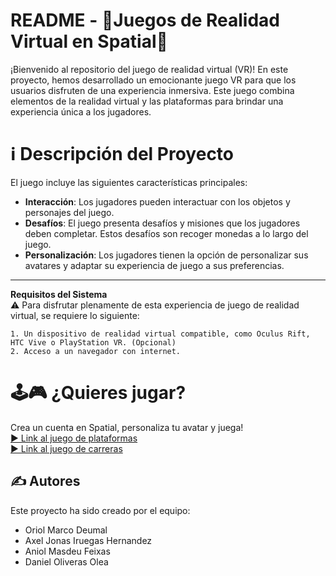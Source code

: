 # README - 👾Juegos de Realidad Virtual en Spatial👾
¡Bienvenido al repositorio del juego de realidad virtual (VR)! En este proyecto, hemos desarrollado un emocionante juego VR para que los usuarios disfruten de una experiencia inmersiva. Este juego combina elementos de la realidad virtual y las plataformas para brindar una experiencia única a los jugadores.

# ℹ️ Descripción del Proyecto
El juego incluye las siguientes características principales:


- **Interacción**: Los jugadores pueden interactuar con los objetos y personajes del juego.  
- **Desafíos**: El juego presenta desafíos y misiones que los jugadores deben completar. Estos desafíos son recoger monedas a lo largo del juego.  
- **Personalización**: Los jugadores tienen la opción de personalizar sus avatares y adaptar su experiencia de juego a sus preferencias.  

---
**Requisitos del Sistema**  
⚠️ Para disfrutar plenamente de esta experiencia de juego de realidad virtual, se requiere lo siguiente:

    1. Un dispositivo de realidad virtual compatible, como Oculus Rift, HTC Vive o PlayStation VR. (Opcional)  
    2. Acceso a un navegador con internet.

# 🕹🎮 ¿Quieres jugar? 

Crea un cuenta en Spatial, personaliza tu avatar y juega!  
[▶️ Link al juego de plataformas](https://www.spatial.io/s/Prova_obstacles-64875cfab3cadd5fd0027005?share=3430489780733958430)  
[▶️ Link al juego de carreras](https://www.spatial.io/s/Carrera-coches-648753b3b3cadd5fd002643b?share=3790258407674668239)

## ✍️ Autores
Este proyecto ha sido creado por el equipo:

  * Oriol Marco Deumal  
  * Axel Jonas Iruegas Hernandez  
  * Aniol Masdeu Feixas
  * Daniel Oliveras Olea 
